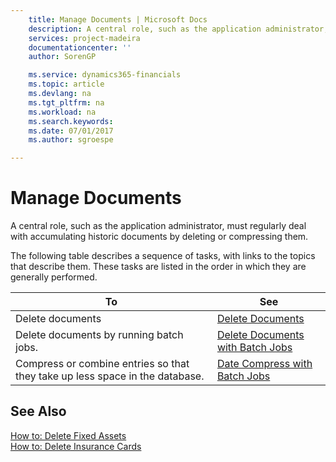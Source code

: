 ```yaml
---
    title: Manage Documents | Microsoft Docs
    description: A central role, such as the application administrator, must regularly deal with accumulating historic documents by deleting or compressing them.
    services: project-madeira
    documentationcenter: ''
    author: SorenGP

    ms.service: dynamics365-financials
    ms.topic: article
    ms.devlang: na
    ms.tgt_pltfrm: na
    ms.workload: na
    ms.search.keywords:
    ms.date: 07/01/2017
    ms.author: sgroespe

---
```

# Manage Documents
A central role, such as the application administrator, must regularly deal with accumulating historic documents by deleting or compressing them.  
  
 The following table describes a sequence of tasks, with links to the topics that describe them. These tasks are listed in the order in which they are generally performed.  
  
|**To**|**See**|  
|------------|-------------|  
|Delete documents|[Delete Documents](../delete-documents.md)|  
|Delete documents by running batch jobs.|[Delete Documents with Batch Jobs](../delete-documents-with-batch-jobs.md)|  
|Compress or combine entries so that they take up less space in the database.|[Date Compress with Batch Jobs](../date-compress-with-batch-jobs.md)|  
  
## See Also  
 [How to: Delete Fixed Assets](../how-to-delete-fixed-assets.md)   
 [How to: Delete Insurance Cards](../how-to-delete-insurance-cards.md)
